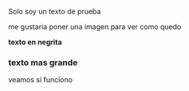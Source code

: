<p>Solo soy un texto de prueba</p>
<p>me gustaria poner una imagen para ver como quedo</p>
<p><strong>texto en negrita</strong></p>
<h3>texto mas grande</h3>
<p>veamos si funciono</p>

